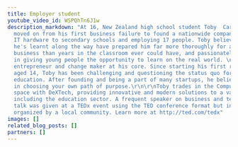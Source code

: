 ```yaml
---
title: Employer student
youtube_video_id: WSPQhTn6J1w
description_markdown: "At 16, New Zealand high school student Toby  Carr had already
  moved on from his first business failure to found a nationwide company providing
  IT hardware to secondary schools and employing 17 people. Toby believes the lessons
  he's learnt along the way have prepared him far more thoroughly for a career in
  business than years in the classroom ever could have, and passionately believes
  in giving young people the opportunity to learn on the real world. \n\nToby is a
  entrepreneur and change maker at his core. Since starting his first registered company
  aged 14, Toby has been challenging and questioning the status quo for business and
  education. After founding and being a part of many startups, he believes strongly
  in choosing your own path of purpose.\r\n\r\nToby trades in the Computers and Technology
  space with DeXTech, providing innovative and modern solutions to a variety of customers,
  including the education sector. A frequent speaker on business and technology.\n\nThis
  talk was given at a TEDx event using the TED conference format but independently
  organized by a local community. Learn more at http://ted.com/tedx"
images: []
related_blog_posts: []
partners: []
---
```

